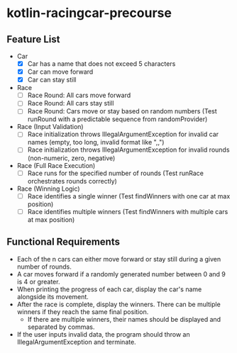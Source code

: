 # kotlin-racingcar-precourse

## Feature List
- Car
  - [x] Car has a name that does not exceed 5 characters
  - [x] Car can move forward
  - [x] Car can stay still
- Race
  - [ ] Race Round: All cars move forward
  - [ ] Race Round: All cars stay still
  - [ ] Race Round: Cars move or stay based on random numbers (Test runRound with a predictable sequence from randomProvider)
- Race (Input Validation)
  - [ ] Race initialization throws IllegalArgumentException for invalid car names (empty, too long, invalid format like ",,")
  - [ ] Race initialization throws IllegalArgumentException for invalid rounds (non-numeric, zero, negative)
- Race (Full Race Execution)
  - [ ] Race runs for the specified number of rounds (Test runRace orchestrates rounds correctly)
- Race (Winning Logic)
  - [ ] Race identifies a single winner (Test findWinners with one car at max position)
  - [ ] Race identifies multiple winners (Test findWinners with multiple cars at max position)

## Functional Requirements
- Each of the n cars can either move forward or stay still during a given number of rounds.
- A car moves forward if a randomly generated number between 0 and 9 is 4 or greater.
- When printing the progress of each car, display the car's name alongside its movement.
- After the race is complete, display the winners. There can be multiple winners if they reach the same final position.
  - If there are multiple winners, their names should be displayed and separated by commas.
- If the user inputs invalid data, the program should throw an IllegalArgumentException and terminate.
